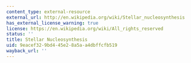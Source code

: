 ```yaml
---
content_type: external-resource
external_url: http://en.wikipedia.org/wiki/Stellar_nucleosynthesis
has_external_license_warning: true
license: https://en.wikipedia.org/wiki/All_rights_reserved
status: ''
title: Stellar Nucleosynthesis
uid: 9eacef32-9bd4-45e2-8a5a-a4dbffcfb519
wayback_url: ''
---
```


